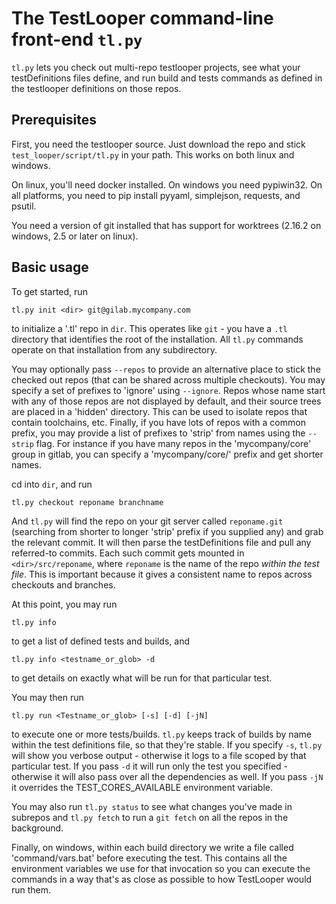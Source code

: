 # The TestLooper command-line front-end `tl.py`

`tl.py` lets you check out multi-repo testlooper projects, see
what your testDefinitions files define, and run build and tests commands
as defined in the testlooper definitions on those repos.

## Prerequisites

First, you need the testlooper source. Just download the repo
and stick `test_looper/script/tl.py` in your path. This works on both
linux and windows.

On linux, you'll need docker installed. On windows you need pypiwin32.
On all platforms, you need to pip install pyyaml, simplejson, requests,
and psutil.

You need a version of git installed that has support for worktrees (2.16.2 on windows,
2.5 or later on linux).

## Basic usage

To get started, run

	tl.py init <dir> git@gilab.mycompany.com

to initialize a '.tl' repo in `dir`. This operates like `git` - you have a 
`.tl` directory that identifies the root of the installation. All `tl.py` commands
operate on that installation from any subdirectory.

You may optionally pass `--repos` to provide an alternative place to stick the
checked out repos (that can be shared across multiple checkouts). You may
specify a set of prefixes to 'ignore' using `--ignore`. Repos whose name start
with any of those repos are not displayed by default, and their source trees
are placed in a 'hidden' directory. This can be used to isolate repos that
contain toolchains, etc. Finally, if you have lots of repos with a common
prefix, you may provide a list of prefixes to 'strip' from names using the
`--strip` flag. For instance if you have many repos in the 'mycompany/core'
group in gitlab, you can specify a  'mycompany/core/' prefix and get shorter
names.

cd into `dir`, and run

	tl.py checkout reponame branchname

And `tl.py` will find the repo on your git server called `reponame.git`
(searching from shorter to longer 'strip' prefix if you supplied any) and grab
the relevant commit. It will then parse the testDefinitions file and pull
any referred-to commits. Each such commit gets mounted in `<dir>/src/reponame`,
where `reponame` is the name of the repo *within the test file*. This is important
because it gives a consistent name to repos across checkouts and branches.

At this point, you may run

	tl.py info

to get a list of defined tests and builds, and 

	tl.py info <testname_or_glob> -d

to get details on exactly what will be run for that particular test.

You may then run

	tl.py run <Testname_or_glob> [-s] [-d] [-jN]

to execute one or more tests/builds. `tl.py` keeps track of builds by name
within the test definitions file, so that they're stable. If you specify
`-s`, `tl.py` will show you verbose output - otherwise it logs to a file
scoped by that particular test. If you pass `-d` it will run only the
test you specified - otherwise it will also pass over all the dependencies
as well. If you pass `-jN` it overrides the TEST_CORES_AVAILABLE environment
variable.

You may also run `tl.py status` to see what changes you've made in subrepos
and `tl.py fetch` to run a `git fetch` on all the repos in the background.

Finally, on windows, within each build directory we write a file called
'command/vars.bat' before executing the test. This contains all the
environment variables we use for that invocation so you can execute the
commands in a way that's as close as possible to how TestLooper would run
them.

